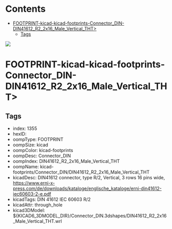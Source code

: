 



Contents
========

* [FOOTPRINT-kicad-kicad-footprints-Connector_DIN-DIN41612_R2_2x16_Male_Vertical_THT>](#footprint-kicad-kicad-footprints-connector_din-din41612_r2_2x16_male_vertical_tht)
	* [Tags](#tags)
  
![][im]
# FOOTPRINT-kicad-kicad-footprints-Connector_DIN-DIN41612_R2_2x16_Male_Vertical_THT>

## Tags

- index: 1355
- hexID: 
- oompType: FOOTPRINT
- oompSize: kicad
- oompColor: kicad-footprints
- oompDesc: Connector_DIN
- oompIndex: DIN41612_R2_2x16_Male_Vertical_THT
- oompName: kicad-footprints/Connector_DIN/DIN41612_R2_2x16_Male_Vertical_THT
- kicadDesc: DIN41612 connector, type R/2, Vertical, 3 rows 16 pins wide, https://www.erni-x-press.com/de/downloads/kataloge/englische_kataloge/erni-din41612-iec60603-2-e.pdf
- kicadTags: DIN 41612 IEC 60603 R/2
- kicadAttr: through_hole
- kicad3DModel: ${KICAD6_3DMODEL_DIR}/Connector_DIN.3dshapes/DIN41612_R2_2x16_Male_Vertical_THT.wrl



[im]: image.png
